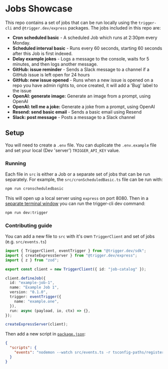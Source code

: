 # Jobs Showcase

This repo contains a set of jobs that can be run locally using the `trigger-cli` and `@trigger.dev/express` packages. The jobs included in this repo are:

- **Cron scheduled basic** - A scheduled Job which runs at 2:30pm every Monday.
- **Scheduled interval basic** - Runs every 60 seconds, starting 60 seconds after this Job is first indexed.
- **Delay example jokes** - Logs a message to the console, waits for 5 minutes, and then logs another message.
- **GitHub: issue reminder** - Sends a Slack message to a channel if a GitHub issue is left open for 24 hours
- **GitHub: new issue opened** - Runs when a new issue is opened on a repo you have admin rights to, once created, it will add a 'Bug' label to the issue
- **OpenAI: generate image:** Generate an image from a prompt, using OpenAI
- **OpenAI: tell me a joke:** Generate a joke from a prompt, using OpenAI
- **Resend: send basic email** - Sends a basic email using Resend
- **Slack: post message** - Posts a message to a Slack channel

## Setup

You will need to create a `.env` file. You can duplicate the `.env.example` file and set your local (Dev 'server') `TRIGGER_API_KEY` value.

### Running

Each file in `src` is either a Job or a separate set of jobs that can be run separately. For example, the `src/cronScheduledBasic.ts` file can be run with:

```sh
npm run cronscheduledbasic
```

This will open up a local server using `express` on port 8080. Then in a <u>separate terminal window</u> you can run the trigger-cli dev command:

```sh
npm run dev:trigger
```

### Contributing guide

You can add a new file to `src` with it's own `TriggerClient` and set of jobs (e.g. `src/events.ts`)

```ts
import { TriggerClient, eventTrigger } from "@trigger.dev/sdk";
import { createExpressServer } from "@trigger.dev/express";
import { z } from "zod";

export const client = new TriggerClient({ id: "job-catalog" });

client.defineJob({
  id: "example-job-1",
  name: "Example Job 1",
  version: "0.1.0",
  trigger: eventTrigger({
    name: "example.one",
  }),
  run: async (payload, io, ctx) => {},
});

createExpressServer(client);
```

Then add a new script in [`package.json`](./package.json):

```json
{
  "scripts": {
    "events": "nodemon --watch src/events.ts -r tsconfig-paths/register -r dotenv/config src/events.ts"
  }
}
```
